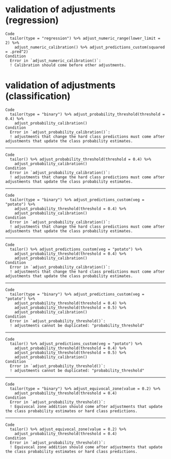 # validation of adjustments (regression)

    Code
      tailor(type = "regression") %>% adjust_numeric_range(lower_limit = 2) %>%
        adjust_numeric_calibration() %>% adjust_predictions_custom(squared = .pred^2)
    Condition
      Error in `adjust_numeric_calibration()`:
      ! Calibration should come before other adjustments.

# validation of adjustments (classification)

    Code
      tailor(type = "binary") %>% adjust_probability_threshold(threshold = 0.4) %>%
        adjust_probability_calibration()
    Condition
      Error in `adjust_probability_calibration()`:
      ! adjustments that change the hard class predictions must come after adjustments that update the class probability estimates.

---

    Code
      tailor() %>% adjust_probability_threshold(threshold = 0.4) %>%
        adjust_probability_calibration()
    Condition
      Error in `adjust_probability_calibration()`:
      ! adjustments that change the hard class predictions must come after adjustments that update the class probability estimates.

---

    Code
      tailor(type = "binary") %>% adjust_predictions_custom(veg = "potato") %>%
        adjust_probability_threshold(threshold = 0.4) %>%
        adjust_probability_calibration()
    Condition
      Error in `adjust_probability_calibration()`:
      ! adjustments that change the hard class predictions must come after adjustments that update the class probability estimates.

---

    Code
      tailor() %>% adjust_predictions_custom(veg = "potato") %>%
        adjust_probability_threshold(threshold = 0.4) %>%
        adjust_probability_calibration()
    Condition
      Error in `adjust_probability_calibration()`:
      ! adjustments that change the hard class predictions must come after adjustments that update the class probability estimates.

---

    Code
      tailor(type = "binary") %>% adjust_predictions_custom(veg = "potato") %>%
        adjust_probability_threshold(threshold = 0.4) %>%
        adjust_probability_threshold(threshold = 0.5) %>%
        adjust_probability_calibration()
    Condition
      Error in `adjust_probability_threshold()`:
      ! adjustments cannot be duplicated: "probability_threshold"

---

    Code
      tailor() %>% adjust_predictions_custom(veg = "potato") %>%
        adjust_probability_threshold(threshold = 0.4) %>%
        adjust_probability_threshold(threshold = 0.5) %>%
        adjust_probability_calibration()
    Condition
      Error in `adjust_probability_threshold()`:
      ! adjustments cannot be duplicated: "probability_threshold"

---

    Code
      tailor(type = "binary") %>% adjust_equivocal_zone(value = 0.2) %>%
        adjust_probability_threshold(threshold = 0.4)
    Condition
      Error in `adjust_probability_threshold()`:
      ! Equivocal zone addition should come after adjustments that update the class probability estimates or hard class predictions.

---

    Code
      tailor() %>% adjust_equivocal_zone(value = 0.2) %>%
        adjust_probability_threshold(threshold = 0.4)
    Condition
      Error in `adjust_probability_threshold()`:
      ! Equivocal zone addition should come after adjustments that update the class probability estimates or hard class predictions.

